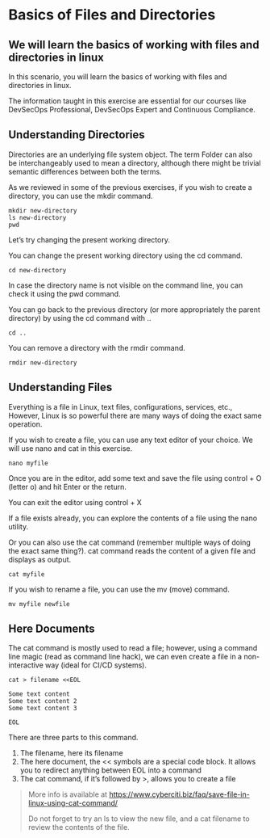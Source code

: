 Basics of Files and Directories
=======================

We will learn the basics of working with files and directories in linux
---------

In this scenario, you will learn the basics of working with files and directories in linux.

The information taught in this exercise are essential for our courses like DevSecOps Professional, DevSecOps Expert and Continuous Compliance.


Understanding Directories
----------

Directories are an underlying file system object. The term Folder can also be interchangeably used to mean a directory, although there might be trivial semantic differences between both the terms.

As we reviewed in some of the previous exercises, if you wish to create a directory, you can use the mkdir command.

```
mkdir new-directory
ls new-directory
pwd
```

Let’s try changing the present working directory.

You can change the present working directory using the cd command.

```
cd new-directory
```

In case the directory name is not visible on the command line, you can check it using the pwd command.

You can go back to the previous directory (or more appropriately the parent directory) by using the cd command with ..

```
cd ..
```
You can remove a directory with the rmdir command.

```
rmdir new-directory
```

Understanding Files
---------

Everything is a file in Linux, text files, configurations, services, etc., However, Linux is so powerful there are many ways of doing the exact same operation.

If you wish to create a file, you can use any text editor of your choice. We will use nano and cat in this exercise.

```
nano myfile
```
Once you are in the editor, add some text and save the file using control + O (letter o) and hit Enter or the return.

You can exit the editor using control + X

If a file exists already, you can explore the contents of a file using the nano utility.

Or you can also use the cat command (remember multiple ways of doing the exact same thing?).
cat command reads the content of a given file and displays as output.

```
cat myfile
```
If you wish to rename a file, you can use the mv (move) command.
```
mv myfile newfile
```

Here Documents
---------

The cat command is mostly used to read a file; however, using a command line magic (read as command line hack), we can even create a file in a non-interactive way (ideal for CI/CD systems).

```
cat > filename <<EOL

Some text content
Some text content 2
Some text content 3

EOL
```

There are three parts to this command.

1. The filename, here its filename
2. The here document, the << symbols are a special code block. It allows you to redirect anything between EOL into a command
3. The cat command, if it’s followed by >, allows you to create a file


> More info is available at https://www.cyberciti.biz/faq/save-file-in-linux-using-cat-command/
>
> Do not forget to try an ls to view the new file, and a cat filename to review the contents of the file.

